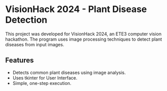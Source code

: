 # VisionHack 2024 - Plant Disease Detection

This project was developed for VisionHack 2024, an ETE3 computer vision hackathon. The program uses image processing techniques to detect plant diseases from input images.

## Features
- Detects common plant diseases using image analysis.
- Uses tkinter for User Interface.
- Simple, one-step execution.
